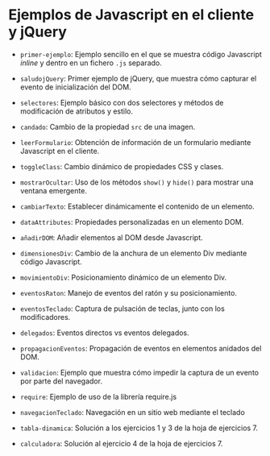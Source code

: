 
# Ejemplos de Javascript en el cliente y jQuery

 * `primer-ejemplo`: Ejemplo sencillo en el que se muestra código Javascript *inline* y dentro en un fichero `.js` separado.
 
 * `saludojQuery`: Primer ejemplo de jQuery, que muestra cómo capturar el evento de inicialización del DOM.
 
 * `selectores`: Ejemplo básico con dos selectores y métodos de modificación de atributos y estilo.
 
 * `candado`: Cambio de la propiedad `src` de una imagen.
 
 * `leerFormulario`: Obtención de información de un formulario mediante Javascript en el cliente.
 
 * `toggleClass`: Cambio dinámico de propiedades CSS y clases.
 
 * `mostrarOcultar`: Uso de los métodos `show()` y `hide()` para mostrar una ventana emergente.
 
 * `cambiarTexto`: Establecer dinámicamente el contenido de un elemento.
 
 * `dataAttributes`: Propiedades personalizadas en un elemento DOM.
 
 * `añadirDOM`: Añadir elementos al DOM desde Javascript.
 
 * `dimensionesDiv`: Cambio de la anchura de un elemento Div mediante código Javascript.
 
 * `movimientoDiv`: Posicionamiento dinámico de un elemento Div.
 
 * `eventosRaton`: Manejo de eventos del ratón y su posicionamiento.
 
 * `eventosTeclado`: Captura de pulsación de teclas, junto con los modificadores.
 
* `delegados`: Eventos directos vs eventos delegados.

 * `propagacionEventos`: Propagación de eventos en elementos anidados del DOM.
 
 * `validacion`: Ejemplo que muestra cómo impedir la captura de un evento por parte del navegador.
 
 * `require`: Ejemplo de uso de la librería require.js
 
 * `navegacionTeclado`: Navegación en un sitio web mediante el teclado

 * `tabla-dinamica`: Solución a los ejercicios 1 y 3 de la hoja de ejercicios 7.
 
 * `calculadora`: Solución al ejercicio 4 de la hoja de ejercicios 7.
